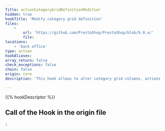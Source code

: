 ```yaml
---
Title: actionCategoryGridDefinitionModifier
hidden: true
hookTitle: 'Modify category grid definition'
files:
    -
        url: 'https://github.com/PrestaShop/PrestaShop/blob/9.0.x/'
        file: 
locations:
    - 'back office'
type: action
hookAliases: 
array_return: false
check_exceptions: false
chain: false
origin: core
description: 'This hook allows to alter category grid columns, actions and filters'

---
```


{{% hookDescriptor %}}

## Call of the Hook in the origin file

```php
;
```
